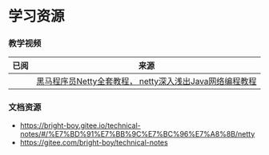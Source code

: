 # 学习资源

### 教学视频

| 已阅                | 来源                                                            |
|-------------------|---------------------------------------------------------------|
|  | [黑马程序员Netty全套教程， netty深入浅出Java网络编程教程](https://www.bilibili.com/video/BV1py4y1E7oA) |

### 文档资源

- https://bright-boy.gitee.io/technical-notes/#/%E7%BD%91%E7%BB%9C%E7%BC%96%E7%A8%8B/netty
- https://gitee.com/bright-boy/technical-notes


